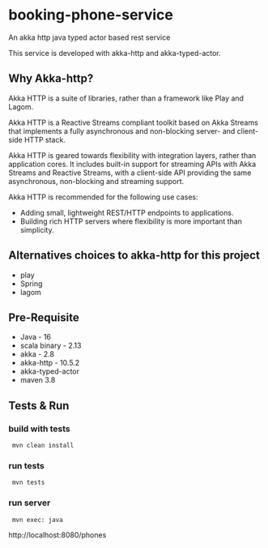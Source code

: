 # booking-phone-service
An akka http java typed actor based rest service


This service is developed with akka-http and akka-typed-actor.

## Why Akka-http?

Akka HTTP is a suite of libraries, rather than a framework like Play and Lagom.

Akka HTTP is a Reactive Streams compliant toolkit based on Akka Streams that implements a fully asynchronous and non-blocking server- and client-side HTTP stack.

Akka HTTP is geared towards flexibility with integration layers, rather than application cores. It includes built-in support for streaming APIs with Akka Streams and Reactive Streams, with a client-side API providing the same asynchronous, non-blocking and streaming support.

Akka HTTP is recommended for the following use cases:

- Adding small, lightweight REST/HTTP endpoints to applications.
- Building rich HTTP servers where flexibility is more important than simplicity.

## Alternatives choices to akka-http for this project

- play
- Spring
- lagom


## Pre-Requisite

- Java - 16
- scala binary - 2.13
- akka - 2.8
- akka-http - 10.5.2
- akka-typed-actor
- maven 3.8

## Tests & Run


### build with tests

```maven
 mvn clean install
```

### run tests

```maven
 mvn tests
```

### run server

```maven
 mvn exec: java
```

http://localhost:8080/phones
